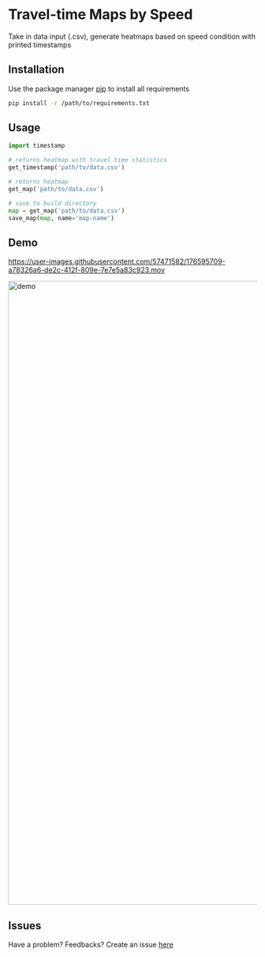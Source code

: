 # Travel-time Maps by Speed

Take in data input (.csv), generate heatmaps based on speed condition with printed timestamps

## Installation

Use the package manager [pip](https://pip.pypa.io/en/stable/) to install all requirements

```bash
pip install -r /path/to/requirements.txt
```

## Usage

```python
import timestamp

# returns heatmap with travel time statistics
get_timestamp('path/to/data.csv')

# returns heatmap
get_map('path/to/data.csv')

# save to build directory
map = get_map('path/to/data.csv')
save_map(map, name='map-name')
```
## Demo




https://user-images.githubusercontent.com/57471582/176595709-a78326a6-de2c-412f-809e-7e7e5a83c923.mov



<img width="1264" alt="demo" src="https://user-images.githubusercontent.com/57471582/176595645-f18a2bd1-1c49-4351-b8ff-4288aac4a9ec.png">



## Issues

Have a problem? Feedbacks? Create an issue [here](https://github.com/nguyen-huong/traveltime/issues)


